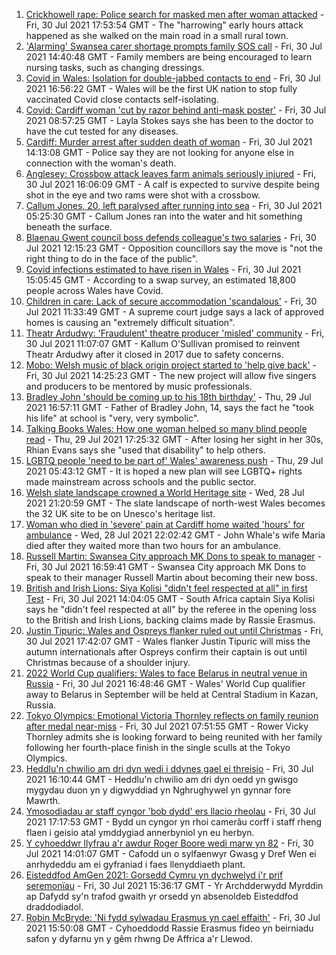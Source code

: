 1. [Crickhowell rape: Police search for masked men after woman attacked](https://www.bbc.co.uk/news/uk-wales-58018051) - Fri, 30 Jul 2021 17:53:54 GMT - The "harrowing" early hours attack happened as she walked on the main road in a small rural town.
2. ['Alarming' Swansea carer shortage prompts family SOS call](https://www.bbc.co.uk/news/uk-wales-58025444) - Fri, 30 Jul 2021 14:40:48 GMT - Family members are being encouraged to learn nursing tasks, such as changing dressings.
3. [Covid in Wales: Isolation for double-jabbed contacts to end](https://www.bbc.co.uk/news/uk-wales-politics-58013131) - Fri, 30 Jul 2021 16:56:22 GMT - Wales will be the first UK nation to stop fully vaccinated Covid close contacts self-isolating.
4. [Covid: Cardiff woman 'cut by razor behind anti-mask poster'](https://www.bbc.co.uk/news/uk-wales-58020985) - Fri, 30 Jul 2021 08:57:25 GMT - Layla Stokes says she has been to the doctor to have the cut tested for any diseases.
5. [Cardiff: Murder arrest after sudden death of woman](https://www.bbc.co.uk/news/uk-wales-58029216) - Fri, 30 Jul 2021 14:13:08 GMT - Police say they are not looking for anyone else in connection with the woman's death.
6. [Anglesey: Crossbow attack leaves farm animals seriously injured](https://www.bbc.co.uk/news/uk-wales-58031518) - Fri, 30 Jul 2021 16:06:09 GMT - A calf is expected to survive despite being shot in the eye and two rams were shot with a crossbow.
7. [Callum Jones, 20, left paralysed after running into sea](https://www.bbc.co.uk/news/uk-wales-58009262) - Fri, 30 Jul 2021 05:25:30 GMT - Callum Jones ran into the water and hit something beneath the surface.
8. [Blaenau Gwent council boss defends colleague's two salaries](https://www.bbc.co.uk/news/uk-wales-58026063) - Fri, 30 Jul 2021 12:15:23 GMT - Opposition councillors say the move is "not the right thing to do in the face of the public".
9. [Covid infections estimated to have risen in Wales](https://www.bbc.co.uk/news/uk-wales-58025719) - Fri, 30 Jul 2021 15:05:45 GMT - According to a swap survey, an estimated 18,800 people across Wales have Covid.
10. [Children in care: Lack of secure accommodation 'scandalous'](https://www.bbc.co.uk/news/uk-wales-58025443) - Fri, 30 Jul 2021 11:33:49 GMT - A supreme court judge says a lack of approved homes is causing an "extremely difficult situation".
11. [Theatr Ardudwy: 'Fraudulent' theatre producer 'misled' community](https://www.bbc.co.uk/news/uk-wales-58023864) - Fri, 30 Jul 2021 11:07:07 GMT - Kallum O'Sullivan promised to reinvent Theatr Ardudwy after it closed in 2017 due to safety concerns.
12. [Mobo: Welsh music of black origin project started to 'help give back'](https://www.bbc.co.uk/news/uk-wales-58030464) - Fri, 30 Jul 2021 14:25:23 GMT - The new project will allow five singers and producers to be mentored by music professionals.
13. [Bradley John 'should be coming up to his 18th birthday'](https://www.bbc.co.uk/news/uk-wales-58019640) - Thu, 29 Jul 2021 16:57:11 GMT - Father of Bradley John, 14, says the fact he "took his life" at school is "very, very symbolic".
14. [Talking Books Wales: How one woman helped so many blind people read](https://www.bbc.co.uk/news/uk-wales-58018316) - Thu, 29 Jul 2021 17:25:32 GMT - After losing her sight in her 30s, Rhian Evans says she "used that disability" to help others.
15. [LGBTQ people 'need to be part of' Wales' awareness push](https://www.bbc.co.uk/news/uk-wales-58001743) - Thu, 29 Jul 2021 05:43:12 GMT - It is hoped a new plan will see LGBTQ+ rights made mainstream across schools and the public sector.
16. [Welsh slate landscape crowned a World Heritage site](https://www.bbc.co.uk/news/uk-wales-58007018) - Wed, 28 Jul 2021 21:20:59 GMT - The slate landscape of north-west Wales becomes the 32 UK site to be on Unesco's heritage list.
17. [Woman who died in 'severe' pain at Cardiff home waited 'hours' for ambulance](https://www.bbc.co.uk/news/uk-wales-58006259) - Wed, 28 Jul 2021 22:02:42 GMT - John Whale's wife Maria died after they waited more than two hours for an ambulance.
18. [Russell Martin: Swansea City approach MK Dons to speak to manager](https://www.bbc.co.uk/sport/football/58031157) - Fri, 30 Jul 2021 16:59:41 GMT - Swansea City approach MK Dons to speak to their manager Russell Martin about becoming their new boss.
19. [British and Irish Lions: Siya Kolisi "didn't feel respected at all" in first Test](https://www.bbc.co.uk/sport/rugby-union/58025942) - Fri, 30 Jul 2021 14:04:05 GMT - South Africa captain Siya Kolisi says he "didn't feel respected at all" by the referee in the opening loss to the British and Irish Lions, backing claims made by Rassie Erasmus.
20. [Justin Tipuric: Wales and Ospreys flanker ruled out until Christmas](https://www.bbc.co.uk/sport/rugby-union/58032626) - Fri, 30 Jul 2021 17:42:07 GMT - Wales flanker Justin Tipuric will miss the autumn internationals after Ospreys confirm their captain is out until Christmas because of a shoulder injury.
21. [2022 World Cup qualifiers: Wales to face Belarus in neutral venue in Russia](https://www.bbc.co.uk/sport/football/58031075) - Fri, 30 Jul 2021 16:48:46 GMT - Wales' World Cup qualifier away to Belarus in September will be held at Central Stadium in Kazan, Russia.
22. [Tokyo Olympics: Emotional Victoria Thornley reflects on family reunion after medal near-miss](https://www.bbc.co.uk/sport/av/olympics/58023958) - Fri, 30 Jul 2021 07:51:55 GMT - Rower Vicky Thornley admits she is looking forward to being reunited with her family following her fourth-place finish in the single sculls at the Tokyo Olympics.
23. [Heddlu'n chwilio am dri dyn wedi i ddynes gael ei threisio](https://www.bbc.co.uk/newyddion/58025804) - Fri, 30 Jul 2021 16:10:44 GMT - Heddlu'n chwilio am dri dyn oedd yn gwisgo mygydau duon yn y digwyddiad yn Nghrughywel yn gynnar fore Mawrth.
24. [Ymosodiadau ar staff cyngor 'bob dydd' ers llacio rheolau](https://www.bbc.co.uk/newyddion/58026943) - Fri, 30 Jul 2021 17:17:53 GMT - Bydd un cyngor yn rhoi camerâu corff i staff rheng flaen i geisio atal ymddygiad annerbyniol yn eu herbyn.
25. [Y cyhoeddwr llyfrau a'r awdur Roger Boore wedi marw yn 82](https://www.bbc.co.uk/newyddion/58023526) - Fri, 30 Jul 2021 14:01:07 GMT - Cafodd un o sylfaenwyr Gwasg y Dref Wen ei anrhydeddu am ei gyfraniad i faes llenyddiaeth plant.
26. [Eisteddfod AmGen 2021: Gorsedd Cymru yn dychwelyd i'r prif seremonïau](https://www.bbc.co.uk/newyddion/58030859) - Fri, 30 Jul 2021 15:36:17 GMT - Yr Archdderwydd Myrddin ap Dafydd sy'n trafod gwaith yr orsedd yn absenoldeb Eisteddfod draddodiadol.
27. [Robin McBryde: 'Ni fydd sylwadau Erasmus yn cael effaith'](https://www.bbc.co.uk/newyddion/58032582) - Fri, 30 Jul 2021 15:50:08 GMT - Cyhoeddodd Rassie Erasmus fideo yn beirniadu safon y dyfarnu yn y gêm rhwng De Affrica a'r Llewod.
